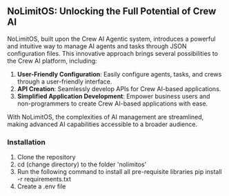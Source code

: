 ## NoLimitOS: Unlocking the Full Potential of Crew AI

NoLimitOS, built upon the Crew AI Agentic system, introduces a powerful and intuitive way to manage AI agents and tasks through JSON configuration files. This innovative approach brings several possibilities to the Crew AI platform, including:

1. **User-Friendly Configuration**: Easily configure agents, tasks, and crews through a user-friendly interface.
2. **API Creation**: Seamlessly develop APIs for Crew AI-based applications.
3. **Simplified Application Development**: Empower business users and non-programmers to create Crew AI-based applications with ease.

With NoLimitOS, the complexities of AI management are streamlined, making advanced AI capabilities accessible to a broader audience.

### Installation
1. Clone the repository
2. cd (change directory) to the folder 'nolimitos'
3. Run the following command to install all pre-requisite libraries
pip install -r requirements.txt
4. Create a .env file 